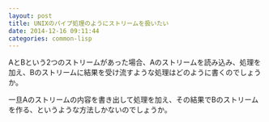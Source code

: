 ```yaml
---
layout: post
title: UNIXのパイプ処理のようにストリームを扱いたい
date: 2014-12-16 09:11:44
categories: common-lisp
---
```

<!-- {% raw %} -->
<p>AとBという2つのストリームがあった場合、Aのストリームを読み込み、処理を加え、Bのストリームに結果を受け流すような処理はどのように書くのでしょうか。</p>

<p>一旦Aのストリームの内容を書き出して処理を加え、その結果でBのストリームを作る、というような方法しかないのでしょうか。</p>
<!-- {% endraw %} -->
